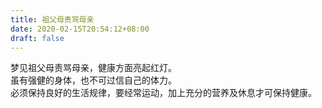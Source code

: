 ```yaml
---
title: 祖父母责骂母亲
date: 2020-02-15T20:54:12+08:00
draft: false
---
```


梦见祖父母责骂母亲，健康方面亮起红灯。<br>
虽有强健的身体，也不可过信自己的体力。<br>
 必须保持良好的生活规律，要经常运动，加上充分的营养及休息才可保持健康。<br>
